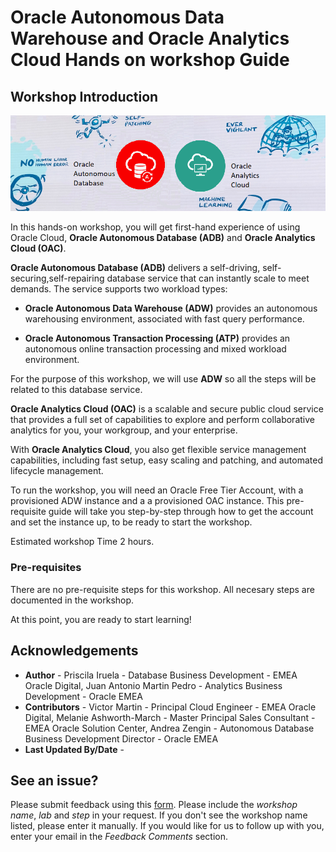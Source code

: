 
# Oracle Autonomous Data Warehouse and Oracle Analytics Cloud Hands on workshop Guide

## Workshop Introduction

![Autonomous](./images/adb_oac_banner2.png)

In this hands-on workshop, you will get first-hand experience of using Oracle Cloud, **Oracle Autonomous Database (ADB)** and **Oracle Analytics Cloud (OAC)**.

**Oracle Autonomous Database (ADB)** delivers a self-driving, self-securing,self-repairing database service that can instantly scale to meet demands. The service supports two workload types:

-   **Oracle Autonomous Data Warehouse (ADW)** provides an autonomous warehousing environment, associated with fast query performance.

-   **Oracle Autonomous Transaction Processing (ATP)** provides an autonomous online transaction processing and mixed workload environment.

For the purpose of this workshop, we will use **ADW** so all the steps will be related to this database service.

**Oracle Analytics Cloud (OAC)** is a scalable and secure public cloud service that provides a full set of capabilities to explore and perform collaborative analytics for you, your workgroup, and your enterprise.

With **Oracle Analytics Cloud**, you also get flexible service management capabilities, including fast setup, easy scaling and patching, and automated lifecycle management.

To run the workshop, you will need an Oracle Free Tier Account, with a provisioned ADW instance and a a provisioned OAC instance. This pre-requisite guide will take you step-by-step through how to get the account and set the instance up, to be ready to start the workshop.

Estimated workshop Time 2 hours.

### Pre-requisites

There are no pre-requisite steps for this workshop. All necesary steps are documented in the workshop. 

At this point, you are ready to start learning!

## **Acknowledgements**

- **Author** - Priscila Iruela - Database Business Development - EMEA Oracle Digital, Juan Antonio Martin Pedro - Analytics Business Development - Oracle EMEA
- **Contributors** - Victor Martin - Principal Cloud Engineer - EMEA Oracle Digital, Melanie Ashworth-March - Master Principal Sales Consultant - EMEA Oracle Solution Center, Andrea Zengin - Autonomous Database Business Development Director - Oracle EMEA
- **Last Updated By/Date** -

## See an issue?
Please submit feedback using this [form](https://apexapps.oracle.com/pls/apex/f?p=133:1:::::P1_FEEDBACK:1). Please include the *workshop name*, *lab* and *step* in your request.  If you don't see the workshop name listed, please enter it manually. If you would like for us to follow up with you, enter your email in the *Feedback Comments* section.